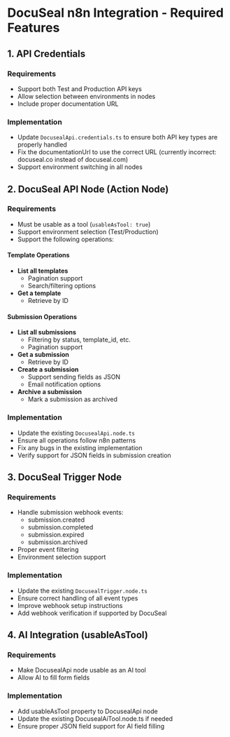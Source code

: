 # DocuSeal n8n Integration - Required Features

## 1. API Credentials

### Requirements
- Support both Test and Production API keys
- Allow selection between environments in nodes
- Include proper documentation URL

### Implementation
- Update `DocusealApi.credentials.ts` to ensure both API key types are properly handled
- Fix the documentationUrl to use the correct URL (currently incorrect: docuseal.co instead of docuseal.com)
- Support environment switching in all nodes

## 2. DocuSeal API Node (Action Node)

### Requirements
- Must be usable as a tool (`usableAsTool: true`)
- Support environment selection (Test/Production)
- Support the following operations:

#### Template Operations
- **List all templates**
  - Pagination support
  - Search/filtering options
- **Get a template**
  - Retrieve by ID

#### Submission Operations
- **List all submissions**
  - Filtering by status, template_id, etc.
  - Pagination support
- **Get a submission**
  - Retrieve by ID
- **Create a submission**
  - Support sending fields as JSON
  - Email notification options
- **Archive a submission**
  - Mark a submission as archived

### Implementation
- Update the existing `DocusealApi.node.ts`
- Ensure all operations follow n8n patterns
- Fix any bugs in the existing implementation
- Verify support for JSON fields in submission creation

## 3. DocuSeal Trigger Node

### Requirements
- Handle submission webhook events:
  - submission.created
  - submission.completed
  - submission.expired
  - submission.archived
- Proper event filtering
- Environment selection support

### Implementation
- Update the existing `DocusealTrigger.node.ts`
- Ensure correct handling of all event types
- Improve webhook setup instructions
- Add webhook verification if supported by DocuSeal

## 4. AI Integration (usableAsTool)

### Requirements
- Make DocusealApi node usable as an AI tool
- Allow AI to fill form fields

### Implementation
- Add usableAsTool property to DocusealApi node
- Update the existing DocusealAiTool.node.ts if needed
- Ensure proper JSON field support for AI field filling
